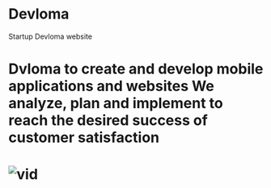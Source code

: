 # Devloma
Startup Devloma website
<h1>Dvloma to create and develop mobile applications and websites
We analyze, plan and implement to reach the desired success of customer satisfaction<h1>

  
  <img src="https://scontent.fcai22-1.fna.fbcdn.net/v/t39.30808-6/305275196_110606255119457_8056196632172505534_n.jpg?_nc_cat=103&ccb=1-7&_nc_sid=09cbfe&_nc_ohc=qOn7UQpbl7cAX_r5brq&_nc_ht=scontent.fcai22-1.fna&oh=00_AT_XXV7LGmJOFNjT8JK5_ihSTXBc3NAkI0Pxk_pZhmX5Rw&oe=633C65E4" alt="vid" />
  
<!-- <video width="320" height="240" autoplay loop="-1">
  <source src="https://www.instagram.com/reel/Cii1aKAKz0Q/?utm_source=ig_web_copy_link" >
  Your browser does not support the video tag.
</video> -->
